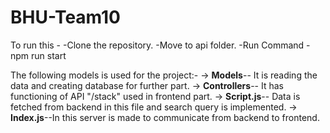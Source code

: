 # BHU-Team10
To run this -
-Clone the repository.
-Move to api folder.
-Run Command - npm run start


The following models is used for the project:-
-> **Models**-- It is reading the data and creating database for further part.
-> **Controllers**-- It has functioning of API "/stack" used in frontend part.
-> **Script.js**-- Data is fetched from backend in this file and search query is implemented.
-> **Index.js**--In this server is made to communicate from backend to frontend.

